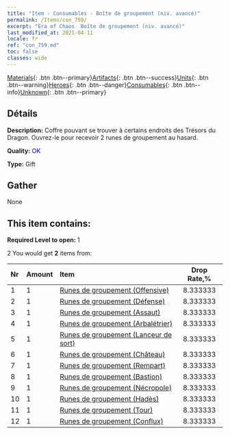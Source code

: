 ```yaml
---
title: "Item - Consumables - Boîte de groupement (niv. avancé)"
permalink: /Items/con_759/
excerpt: "Era of Chaos  Boîte de groupement (niv. avancé)"
last_modified_at: 2021-04-11
locale: fr
ref: "con_759.md"
toc: false
classes: wide
---
```

 [Materials](/fr/Items/){: .btn .btn--primary}[Artifacts](/fr/Items/Artifacts/){: .btn .btn--success}[Units](/fr/Items/Units/){: .btn .btn--warning}[Heroes](/fr/Items/Heroes/){: .btn .btn--danger}[Consumables](/fr/Items/Consumables/){: .btn .btn--info}[Unknown](/fr/Items/Unknown/){: .btn .btn--primary}

## Détails
 **Description:** Coffre pouvant se trouver à certains endroits des Trésors du Dragon. Ouvrez-le pour recevoir 2 runes de groupement au hasard.

 **Quality:** <span style="color: #0000CD">OK</span>

 **Type:** Gift

## Gather

  None

## This item contains:

 **Required Level to open:** 1

 2 You would get **2** items  from:

  | Nr | Amount |     Item    | Drop Rate,% |
  |:---|:-------|:------------|:---------:|
  | 1 | 1 | [Runes de groupement (Offensive)](/fr/Items/con_734/) | 8.333333 | 
  | 2 | 1 | [Runes de groupement (Défense)](/fr/Items/con_739/) | 8.333333 | 
  | 3 | 1 | [Runes de groupement (Assaut)](/fr/Items/con_741/) | 8.333333 | 
  | 4 | 1 | [Runes de groupement (Arbalétrier)](/fr/Items/con_742/) | 8.333333 | 
  | 5 | 1 | [Runes de groupement (Lanceur de sort)](/fr/Items/con_746/) | 8.333333 | 
  | 6 | 1 | [Runes de groupement (Château)](/fr/Items/con_752/) | 8.333333 | 
  | 7 | 1 | [Runes de groupement (Rempart)](/fr/Items/con_753/) | 8.333333 | 
  | 8 | 1 | [Runes de groupement (Bastion)](/fr/Items/con_754/) | 8.333333 | 
  | 9 | 1 | [Runes de groupement (Nécropole)](/fr/Items/con_755/) | 8.333333 | 
  | 10 | 1 | [Runes de groupement (Hadès)](/fr/Items/con_777/) | 8.333333 | 
  | 11 | 1 | [Runes de groupement (Tour)](/fr/Items/con_785/) | 8.333333 | 
  | 12 | 1 | [Runes de groupement (Conflux)](/fr/Items/con_791/) | 8.333333 | 

